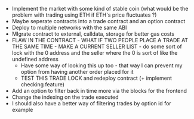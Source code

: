 -   Implement the market with some kind of stable coin (what would be the problem with trading using ETH if ETH's price fluctuates ?)
-   Maybe seperate contracts into a trade contract and an option contract
-   Deploy to multiple networks with the same ABI
-   MIgrate contract to external, calldata, storage for better gas costs
-   FLAW IN THE CONTRACT - WHAT IF TWO PEOPLE PLACE A TRADE AT THE SAME TIME - MAKE A CURRENT SELLER LIST - do some sort of lock with the 0 address and the seller where the 0 is sort of like the undefined address
    -   Have some way of looking this up too - that way I can prevent my option from having another order placed for it
    -   TEST THIS TRADE LOCK and redeploy contract (+ implement checking feature)
-   Add an option to filter back in time more via the blocks for the frontend
-   Change the indexing on the trade executed
-   I should also have a better way of filtering trades by option id for example
